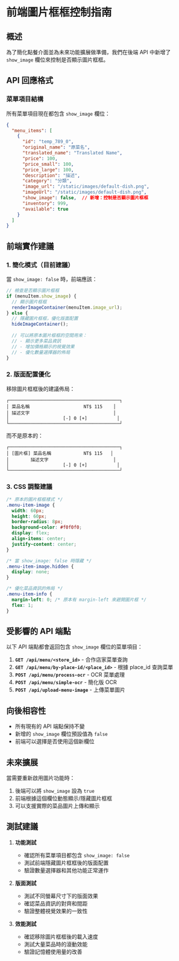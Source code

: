 # 前端圖片框框控制指南

## 概述

為了簡化點餐介面並為未來功能擴展做準備，我們在後端 API 中新增了 `show_image` 欄位來控制是否顯示圖片框框。

## API 回應格式

### 菜單項目結構

所有菜單項目現在都包含 `show_image` 欄位：

```json
{
  "menu_items": [
    {
      "id": "temp_789_0",
      "original_name": "原菜名",
      "translated_name": "Translated Name",
      "price": 100,
      "price_small": 100,
      "price_large": 100,
      "description": "描述",
      "category": "分類",
      "image_url": "/static/images/default-dish.png",
      "imageUrl": "/static/images/default-dish.png",
      "show_image": false,  // 新增：控制是否顯示圖片框框
      "inventory": 999,
      "available": true
    }
  ]
}
```

## 前端實作建議

### 1. 簡化模式（目前建議）

當 `show_image: false` 時，前端應該：

```javascript
// 檢查是否顯示圖片框框
if (menuItem.show_image) {
  // 顯示圖片框框
  renderImageContainer(menuItem.image_url);
} else {
  // 隱藏圖片框框，優化版面配置
  hideImageContainer();
  
  // 可以將原本圖片框框的空間用來：
  // - 顯示更多菜品資訊
  // - 增加價格顯示的視覺效果
  // - 優化數量選擇器的佈局
}
```

### 2. 版面配置優化

移除圖片框框後的建議佈局：

```
┌─────────────────────────────────────────┐
│ 菜品名稱                    NT$ 115    │
│ 描述文字                               │
│                    [-] 0 [+]           │
└─────────────────────────────────────────┘
```

而不是原本的：

```
┌─────────────────────────────────────────┐
│ [圖片框] 菜品名稱            NT$ 115   │
│        描述文字                        │
│                    [-] 0 [+]           │
└─────────────────────────────────────────┘
```

### 3. CSS 調整建議

```css
/* 原本的圖片框框樣式 */
.menu-item-image {
  width: 60px;
  height: 60px;
  border-radius: 8px;
  background-color: #f0f0f0;
  display: flex;
  align-items: center;
  justify-content: center;
}

/* 當 show_image: false 時隱藏 */
.menu-item-image.hidden {
  display: none;
}

/* 優化菜品資訊的佈局 */
.menu-item-info {
  margin-left: 0; /* 原本有 margin-left 來避開圖片框 */
  flex: 1;
}
```

## 受影響的 API 端點

以下 API 端點都會返回包含 `show_image` 欄位的菜單項目：

1. **`GET /api/menu/<store_id>`** - 合作店家菜單查詢
2. **`GET /api/menu/by-place-id/<place_id>`** - 根據 place_id 查詢菜單
3. **`POST /api/menu/process-ocr`** - OCR 菜單處理
4. **`POST /api/menu/simple-ocr`** - 簡化版 OCR
5. **`POST /api/upload-menu-image`** - 上傳菜單圖片

## 向後相容性

- 所有現有的 API 端點保持不變
- 新增的 `show_image` 欄位預設值為 `false`
- 前端可以選擇是否使用這個新欄位

## 未來擴展

當需要重新啟用圖片功能時：

1. 後端可以將 `show_image` 設為 `true`
2. 前端根據這個欄位動態顯示/隱藏圖片框框
3. 可以支援實際的菜品圖片上傳和顯示

## 測試建議

1. **功能測試**
   - 確認所有菜單項目都包含 `show_image: false`
   - 測試前端隱藏圖片框框後的版面配置
   - 驗證數量選擇器和其他功能正常運作

2. **版面測試**
   - 測試不同螢幕尺寸下的版面效果
   - 確認菜品資訊的對齊和間距
   - 驗證整體視覺效果的一致性

3. **效能測試**
   - 確認移除圖片框框後的載入速度
   - 測試大量菜品時的滾動效能
   - 驗證記憶體使用量的改善
